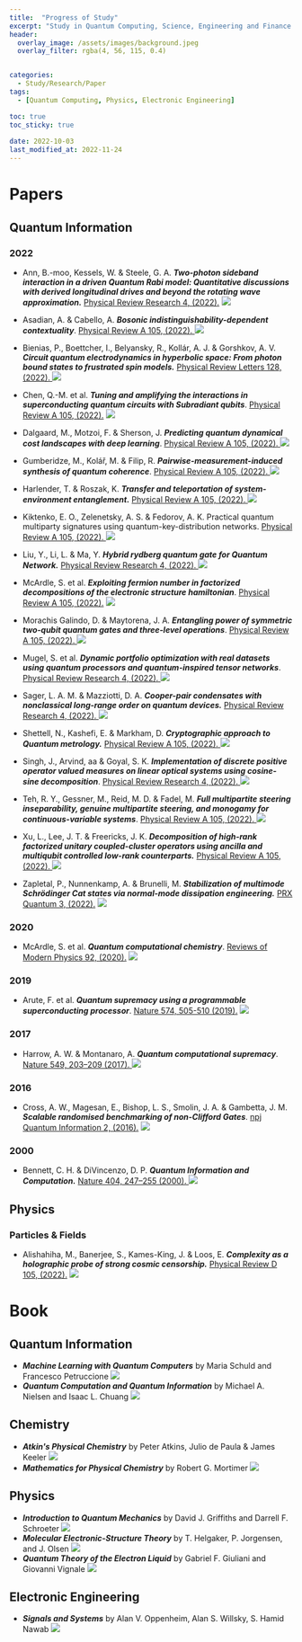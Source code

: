 ```yaml
---
title:  "Progress of Study"
excerpt: "Study in Quantum Computing, Science, Engineering and Finance. List of papers and books studied with my blog. This self-development project started from 1th Oct 2022. Progress will be updated periodically."
header:
  overlay_image: /assets/images/background.jpeg
  overlay_filter: rgba(4, 56, 115, 0.4)


categories:
  - Study/Research/Paper
tags:
  - [Quantum Computing, Physics, Electronic Engineering]

toc: true
toc_sticky: true
 
date: 2022-10-03
last_modified_at: 2022-11-24
---
```


# Papers
## Quantum Information
### 2022
- Ann, B.-moo, Kessels, W. &amp; Steele, G. A. ***Two-photon sideband interaction in a driven Quantum Rabi model: Quantitative discussions with derived longitudinal drives and beyond the rotating wave approximation.*** [Physical Review Research 4, (2022).](https://journals.aps.org/prresearch/abstract/10.1103/PhysRevResearch.4.013005) <img src="https://img.shields.io/badge/-Building-blue"/>

- Asadian, A. &amp; Cabello, A. ***Bosonic indistinguishability-dependent contextuality***. [Physical Review A 105, (2022). ](https://journals.aps.org/pra/abstract/10.1103/PhysRevA.105.012404) <img src="https://img.shields.io/badge/-Building-blue"/>

- Bienias, P., Boettcher, I., Belyansky, R., Kollár, A. J. &amp; Gorshkov, A. V. ***Circuit quantum electrodynamics in hyperbolic space: From photon bound states to frustrated spin models.*** [Physical Review Letters 128, (2022). ](https://journals.aps.org/prl/abstract/10.1103/PhysRevLett.128.013601) <img src="https://img.shields.io/badge/-Building-blue"/>

- Chen, Q.-M. et al. ***Tuning and amplifying the interactions in superconducting quantum circuits with Subradiant qubits***. [Physical Review A 105, (2022).](https://journals.aps.org/pra/abstract/10.1103/PhysRevA.105.012405) <img src="https://img.shields.io/badge/-Building-blue"/>

- Dalgaard, M., Motzoi, F. &amp; Sherson, J. ***Predicting quantum dynamical cost landscapes with deep learning***. [Physical Review A 105, (2022). ](https://journals.aps.org/pra/abstract/10.1103/PhysRevA.105.012402) <img src="https://img.shields.io/badge/-Building-blue"/>

- Gumberidze, M., Kolář, M. &amp; Filip, R. ***Pairwise-measurement-induced synthesis of quantum coherence***. [Physical Review A 105, (2022). ](https://journals.aps.org/pra/abstract/10.1103/PhysRevA.105.012401) <img src="https://img.shields.io/badge/-Building-blue"/>

- Harlender, T. &amp; Roszak, K. ***Transfer and teleportation of system-environment entanglement.*** [Physical Review A 105, (2022). ](https://journals.aps.org/pra/abstract/10.1103/PhysRevA.105.012407) <img src="https://img.shields.io/badge/-Building-blue"/>

- Kiktenko, E. O., Zelenetsky, A. S. &amp; Fedorov, A. K. Practical quantum multiparty signatures using quantum-key-distribution networks. [Physical Review A 105, (2022). ](https://journals.aps.org/pra/abstract/10.1103/PhysRevA.105.012408) <img src="https://img.shields.io/badge/-In%20Progress-yellow"/>

- Liu, Y., Li, L. &amp; Ma, Y. ***Hybrid rydberg quantum gate for Quantum Network.*** [Physical Review Research 4, (2022). ](https://journals.aps.org/prresearch/abstract/10.1103/PhysRevResearch.4.013008) <img src="https://img.shields.io/badge/-Building-blue"/>

- McArdle, S. et al. ***Exploiting fermion number in factorized decompositions of the electronic structure hamiltonian***. [Physical Review A 105, (2022).](https://journals.aps.org/pra/abstract/10.1103/PhysRevA.105.012403)  <img src="https://img.shields.io/badge/-Building-blue"/>

- Morachis Galindo, D. &amp; Maytorena, J. A. ***Entangling power of symmetric two-qubit quantum gates and three-level operations***. [Physical Review A 105, (2022). ](https://journals.aps.org/pra/abstract/10.1103/PhysRevA.105.012601) <img src="https://img.shields.io/badge/-Building-blue"/>

- Mugel, S. et al. ***Dynamic portfolio optimization with real datasets using quantum processors and quantum-inspired tensor networks***. [Physical Review Research 4, (2022). ](https://journals.aps.org/prresearch/abstract/10.1103/PhysRevResearch.4.013006) <img src="https://img.shields.io/badge/-Building-blue"/>

- Sager, L. A. M. &amp; Mazziotti, D. A. ***Cooper-pair condensates with nonclassical long-range order on quantum devices.*** [Physical Review Research 4, (2022). ](https://journals.aps.org/prresearch/abstract/10.1103/PhysRevResearch.4.013003) <img src="https://img.shields.io/badge/-Building-blue"/>

- Shettell, N., Kashefi, E. &amp; Markham, D. ***Cryptographic approach to Quantum metrology.*** [Physical Review A 105, (2022). ](https://journals.aps.org/pra/abstract/10.1103/PhysRevA.105.L010401)  <img src="https://img.shields.io/badge/-Building-blue"/>

- Singh, J., Arvind, aa &amp; Goyal, S. K. ***Implementation of discrete positive operator valued measures on linear optical systems using cosine-sine decomposition***. [Physical Review Research 4, (2022). ](https://journals.aps.org/prresearch/abstract/10.1103/PhysRevResearch.4.013007) <img src="https://img.shields.io/badge/-Building-blue"/>

- Teh, R. Y., Gessner, M., Reid, M. D. &amp; Fadel, M. ***Full multipartite steering inseparability, genuine multipartite steering, and monogamy for continuous-variable systems***. [Physical Review A 105, (2022). ](https://journals.aps.org/pra/abstract/10.1103/PhysRevA.105.012202) <img src="https://img.shields.io/badge/-Building-blue"/>

- Xu, L., Lee, J. T. &amp; Freericks, J. K. ***Decomposition of high-rank factorized unitary coupled-cluster operators using ancilla and multiqubit controlled low-rank counterparts.*** [Physical Review A 105, (2022). ](https://journals.aps.org/pra/abstract/10.1103/PhysRevA.105.012406)  <img src="https://img.shields.io/badge/-Building-blue"/>

- Zapletal, P., Nunnenkamp, A. &amp; Brunelli, M. ***Stabilization of multimode Schrödinger Cat states via normal-mode dissipation engineering.*** [PRX Quantum 3, (2022).](https://journals.aps.org/prxquantum/abstract/10.1103/PRXQuantum.3.010301) <img src="https://img.shields.io/badge/-Building-blue"/>

### 2020
- McArdle, S. et al. ***Quantum computational chemistry***. [Reviews of Modern Physics 92, (2020).](https://journals.aps.org/rmp/abstract/10.1103/RevModPhys.92.015003) <img src="https://img.shields.io/badge/-In%20Progress-yellow"/>

### 2019
- Arute, F. et al. ***Quantum supremacy using a programmable superconducting processor***. [Nature 574, 505-510 (2019).](https://www.nature.com/articles/s41586-019-1666-5)  <img src="https://img.shields.io/badge/-Building-blue"/>

### 2017
- Harrow, A. W. &amp; Montanaro, A. ***Quantum computational supremacy***. [Nature 549, 203–209 (2017). ](https://www.nature.com/articles/nature23458) <img src="https://img.shields.io/badge/-In%20Progress-yellow"/>

### 2016
- Cross, A. W., Magesan, E., Bishop, L. S., Smolin, J. A. &amp; Gambetta, J. M. ***Scalable randomised benchmarking of non-Clifford Gates***. [npj Quantum Information 2, (2016).](https://www.nature.com/articles/npjqi201612) <img src="https://img.shields.io/badge/-Building-blue"/>

### 2000
- Bennett, C. H. &amp; DiVincenzo, D. P. ***Quantum Information and Computation.*** [Nature 404, 247–255 (2000). ](https://www.nature.com/articles/35005001) <img src="https://img.shields.io/badge/-In%20Progress-yellow"/>

## Physics
### Particles & Fields
- Alishahiha, M., Banerjee, S., Kames-King, J. &amp; Loos, E. ***Complexity as a holographic probe of strong cosmic censorship.*** [Physical Review D 105, (2022).](https://journals.aps.org/prd/abstract/10.1103/PhysRevD.105.026001) <img src="https://img.shields.io/badge/-Building-blue"/>

# Book
## Quantum Information
- ***Machine Learning with Quantum Computers*** by Maria Schuld and Francesco Petruccione  <img src="https://img.shields.io/badge/-In%20Progress-yellow"/>
- ***Quantum Computation and Quantum Information*** by Michael A. Nielsen and Isaac L. Chuang  <img src="https://img.shields.io/badge/-In%20Progress-yellow"/>

## Chemistry

- ***Atkin's Physical Chemistry*** by Peter Atkins, Julio de Paula & James Keeler <img src="https://img.shields.io/badge/-In%20Progress-yellow"/>
- ***Mathematics for Physical Chemistry*** by Robert G. Mortimer <img src="https://img.shields.io/badge/-In%20Progress-yellow"/>

## Physics
- ***Introduction to Quantum Mechanics*** by David J. Griffiths and Darrell F. Schroeter <img src="https://img.shields.io/badge/-In%20Progress-yellow"/>
- ***Molecular Electronic-Structure Theory*** by T. Helgaker, P. Jorgensen, and J. Olsen <img src="https://img.shields.io/badge/-In%20Progress-yellow"/>
- ***Quantum Theory of the Electron Liquid*** by Gabriel F. Giuliani and Giovanni Vignale <img src="https://img.shields.io/badge/-In%20Progress-yellow"/>

## Electronic Engineering
- ***Signals and Systems*** by Alan V. Oppenheim, Alan S. Willsky, S. Hamid Nawab <img src="https://img.shields.io/badge/-In%20Progress-yellow"/>


